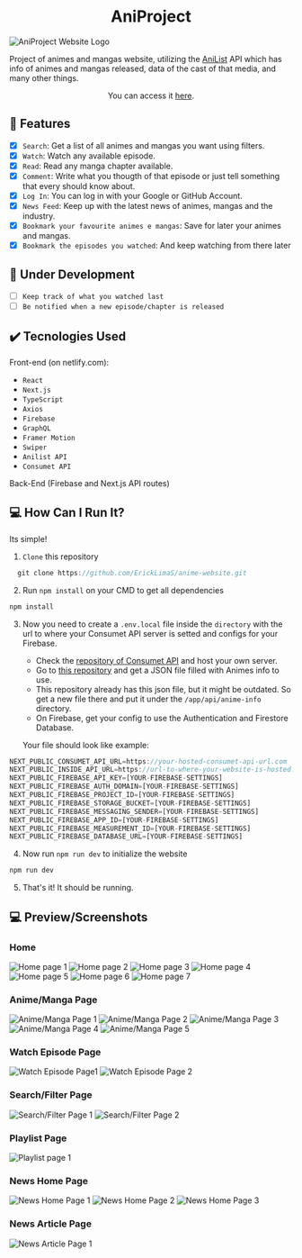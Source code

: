 <h1 align="center">AniProject</h1>

![AniProject Website Logo](https://user-images.githubusercontent.com/69987890/177884319-0678f842-f3ca-4f62-8d31-7638ca954057.png)

Project of animes and mangas website, utilizing the <a href='https://anilist.gitbook.io/anilist-apiv2-docs/'>AniList</a> API which has info of animes and mangas released, data of the cast of that media, and many other things.

<p align="center">You can access it <a href='https://aniproject-dev.netlify.app/'>here</a>.</p>

## :hammer: Features

- [x] `Search`: Get a list of all animes and mangas you want using filters.
- [x] `Watch`: Watch any available episode.
- [x] `Read`: Read any manga chapter available.
- [x] `Comment`: Write what you thougth of that episode or just tell something that every should know about.
- [x] `Log In`: You can log in with your Google or GitHub Account.
- [x] `News Feed`: Keep up with the latest news of animes, mangas and the industry.
- [x] `Bookmark your favourite animes e mangas`: Save for later your animes and mangas.
- [x] `Bookmark the episodes you watched`: And keep watching from there later

## :pushpin: Under Development
 
- [ ] `Keep track of what you watched last`
- [ ] `Be notified when a new episode/chapter is released`

## :heavy_check_mark: Tecnologies Used

Front-end (on netlify.com):

- ``React``
- ``Next.js``
- ``TypeScript``
- ``Axios``
- ``Firebase``
- ``GraphQL``
- ``Framer Motion``
- ``Swiper``
- ``Anilist API``
- ``Consumet API``

Back-End (Firebase and Next.js API routes)

## :computer: How Can I Run It? 

Its simple!

1. ``Clone`` this repository
```javascript
  git clone https://github.com/ErickLimaS/anime-website.git
  ```
   
2. Run ``npm install`` on your CMD to get all dependencies
  ```javascript
  npm install
  ```
  
3. Now you need to create a ``.env.local`` file inside the ``directory`` with the url to where your Consumet API server is setted and configs for your Firebase.
   - Check the <a href='https://github.com/consumet/api.consumet.org'>repository of Consumet API</a> and host your own server.
   - Go to <a href='https://github.com/manami-project/anime-offline-database'>this repository</a> and get a JSON file filled with Animes info to use.
   - This repository already has this json file, but it might be outdated. So get a new file there and put it under the ``/app/api/anime-info`` directory.
   - On Firebase, get your config to use the Authentication and Firestore Database.
      
   Your file should look like example:
  ```javascript
  NEXT_PUBLIC_CONSUMET_API_URL=https://your-hosted-consumet-api-url.com
  NEXT_PUBLIC_INSIDE_API_URL=https://url-to-where-your-website-is-hosted.com/api/anime-info
  NEXT_PUBLIC_FIREBASE_API_KEY=[YOUR-FIREBASE-SETTINGS]
  NEXT_PUBLIC_FIREBASE_AUTH_DOMAIN=[YOUR-FIREBASE-SETTINGS]
  NEXT_PUBLIC_FIREBASE_PROJECT_ID=[YOUR-FIREBASE-SETTINGS]
  NEXT_PUBLIC_FIREBASE_STORAGE_BUCKET=[YOUR-FIREBASE-SETTINGS]
  NEXT_PUBLIC_FIREBASE_MESSAGING_SENDER=[YOUR-FIREBASE-SETTINGS]
  NEXT_PUBLIC_FIREBASE_APP_ID=[YOUR-FIREBASE-SETTINGS]
  NEXT_PUBLIC_FIREBASE_MEASUREMENT_ID=[YOUR-FIREBASE-SETTINGS]
  NEXT_PUBLIC_FIREBASE_DATABASE_URL=[YOUR-FIREBASE-SETTINGS]
  ```

4. Now run ``npm run dev`` to initialize the website
  ```javascript
  npm run dev
  ```

5. That's it! It should be running.
   
## :computer: Preview/Screenshots

### Home

![Home page 1](https://github.com/ErickLimaS/anime-website/assets/69987890/9500407a-86d1-4204-b658-aa8cebd33c1a)
![Home page 2](https://github.com/ErickLimaS/anime-website/assets/69987890/c5db2826-1dec-482f-a59b-64c57d9efa3c)
![Home page 3](https://github.com/ErickLimaS/anime-website/assets/69987890/3984c900-e0b3-4f55-b6bf-bb88011ae0d4)
![Home page 4](https://github.com/ErickLimaS/anime-website/assets/69987890/44ee6d2d-e2cd-43ee-814a-77f683006767)
![Home page 5](https://github.com/ErickLimaS/anime-website/assets/69987890/9f9f95fa-cc45-4108-883d-34da0e91e3fd)
![Home page 6](https://github.com/ErickLimaS/anime-website/assets/69987890/bed3c0c3-4be5-410e-a943-2e0a868c3b9b)
![Home page 7](https://github.com/ErickLimaS/anime-website/assets/69987890/6c59514d-ccff-4e4d-9c1b-f838b4641ae5)

### Anime/Manga Page

![Anime/Manga Page 1](https://github.com/ErickLimaS/anime-website/assets/69987890/42fc035e-2f06-4c7b-96aa-884ac3666d7d)
![Anime/Manga Page 2](https://github.com/ErickLimaS/anime-website/assets/69987890/675d5978-ed6c-453c-81e0-399b5439597b)
![Anime/Manga Page 3](https://github.com/ErickLimaS/anime-website/assets/69987890/37d37ea5-279c-4988-9cfa-ae06961c9925)
![Anime/Manga Page 4](https://github.com/ErickLimaS/anime-website/assets/69987890/c60d8747-8fb6-4554-8d7d-f78be87455b4)
![Anime/Manga Page 5](https://github.com/ErickLimaS/anime-website/assets/69987890/520a1c99-1392-429b-b4ef-b392288ea421)

### Watch Episode Page

![Watch Episode Page1](https://github.com/ErickLimaS/anime-website/assets/69987890/7df405d1-6b2b-4866-8c48-4c0eb7f14c5d)
![Watch Episode Page 2](https://github.com/ErickLimaS/anime-website/assets/69987890/d8a1998c-df5d-4904-b40c-aa71c3aff2dc)

### Search/Filter Page

![Search/Filter Page 1](https://github.com/ErickLimaS/anime-website/assets/69987890/73e09258-c927-43cf-9a02-6ddfb4af5b14)
![Search/Filter Page 2](https://github.com/ErickLimaS/anime-website/assets/69987890/497b35fe-4c6e-464a-9cc4-3a338db9d4cf)

### Playlist Page

![Playlist page 1](https://github.com/ErickLimaS/anime-website/assets/69987890/c8ed47e5-6ac8-4ec2-adc4-fdbf2119cc11)

### News Home Page

![News Home Page 1](https://github.com/ErickLimaS/anime-website/assets/69987890/4dd2c9d4-9c96-4c20-904b-b1abdf71aa37)
![News Home Page 2](https://github.com/ErickLimaS/anime-website/assets/69987890/78a5889e-4fe9-4ebf-bae0-e8c014772196)
![News Home Page 3](https://github.com/ErickLimaS/anime-website/assets/69987890/f6852a01-b012-43f0-a69b-d4c2113988e3)


### News Article Page

![News Article Page 1](https://github.com/ErickLimaS/anime-website/assets/69987890/216eca9e-4e9f-4c9f-9b0d-3ae40cb53772)
